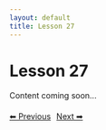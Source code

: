 ```yaml
---
layout: default
title: Lesson 27
---
```


# Lesson 27

Content coming soon...

<div style="margin-top: 20px;">
<a href="/docs/Advanced/Lessons/lesson_26.md" style="margin-right: 10px;">⬅ Previous</a><a href="/docs/Advanced/Lessons/lesson_28.md">Next ➡</a>
</div>
